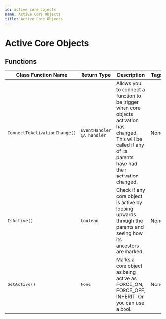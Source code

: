 ```yaml
---
id: active core objects
name: Active Core Objects
title: Active Core Objects
---
```


# Active Core Objects

## Functions

| Class Function Name | Return Type | Description | Tags |
| ------------------- | ----------- | ----------- | ---- |
| `ConnectToActivationChange()` | `EventHandler @A handler` | Allows you to connect a function to be trigger when core objects activation has changed. This will be called if any of its parents have had their activation changed. | None |
| `IsActive()` | `boolean` | Check if any core object is active by looping upwards through the parents and seeing how its ancestors are marked. | None |
| `SetActive()` | `None` | Marks a core object as being active as FORCE_ON, FORCE_OFF, INHERIT. Or you can use a bool. | None |
